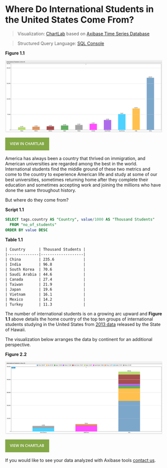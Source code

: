 Where Do International Students in the United States Come From?
===

> Visualization: [ChartLab](https://apps.axibase.com/chartlab) based on [Axibase Time Series Database](https://axibase.com/products/axibase-time-series-database/)

> Structured Query Language: [SQL Console](https://github.com/axibase/atsd/blob/master/sql/README.md)

**Figure 1.1**

![](Images/is-001.png)

[![View in ChartLab](Images/button.png)](https://apps.axibase.com/chartlab/69decfcc/2/#fullscreen)

America has always been a country that thrived on immigration, and American universities are regarded among the best in
the world. International students find the middle ground of these two metrics and come to the country to experience American
life and study at some of our best universities, sometimes returning home after they complete their education
and sometimes accepting work and joining the millions who have done the same throughout history. 

But where do they come from?

**Script 1.1**

```sql
SELECT tags.country AS "Country", value/1000 AS "Thousand Students"
  FROM "no_of_students"
ORDER BY value DESC
```

**Table 1.1**

```ls
| Country      | Thousand Students | 
|--------------|-------------------| 
| China        | 235.6             | 
| India        | 96.8              | 
| South Korea  | 70.6              | 
| Saudi Arabia | 44.6              | 
| Canada       | 27.4              | 
| Taiwan       | 21.9              | 
| Japan        | 19.6              | 
| Vietnam      | 16.1              | 
| Mexico       | 14.2              | 
| Turkey       | 11.3              | 
```

The number of international students is on a growing arc upward and **Figure 1.1** above details the home country of the
top ten groups of international students studying in the United States from [2013 data](https://catalog.data.gov/dataset/top-10-source-countries-of-international-students-in-the-us-2013-44dd7)
released by the State of Hawaii.

The visualization below arranges the data by continent for an additional perspective. 

**Figure 2.2**

![](Images/is-002.png)

[![View in ChartLab](Images/button.png)](https://apps.axibase.com/chartlab/de703084/2/#fullscreen)

If you would like to see your data analyzed with Axibase tools [contact us](https://axibase.com/feedback/).
